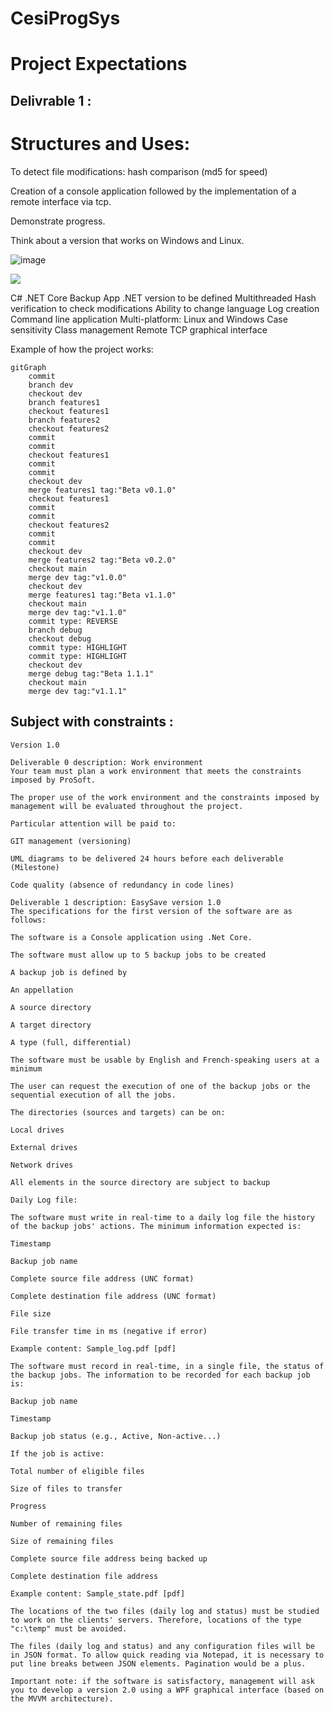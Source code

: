 ﻿# CesiProgSys


# Project Expectations 

## Delivrable 1 : 

# Structures and Uses:

To detect file modifications: hash comparison (md5 for speed)

Creation of a console application followed by the implementation of a remote interface via tcp.

Demonstrate progress.

Think about a version that works on Windows and Linux.

![image](https://user-images.githubusercontent.com/102410364/214019216-da5dd7c5-df74-4353-9773-92c86f4ed934.png)



[![](https://mermaid.ink/img/pako:eNpNUctKxEAQ_JVmvC5-QG6yCyq4IAT0kks700ka5uU8VmXZf_G635Efs-PqJs0cBqqqq2rmqHQwpBrl2BuHsfOdB5m7GKHFeqABkyHY3oAJxVMBHRJdKPO8UMocPJj6jyOY6dyz57SwXLWFy5gIzUo6nRP3rLH8LqAMD5hHiKEmOFwwSuCCuZLyIn4OOfMbWy7TWbSgR_SD0C3K8UNdRdyK7Z8F2DCslkhHy0AetvsdaMt6gfZzYogWC_UhOWjgiX39BCn4Kg8VPvItLOyW_JJm-p5TaMyZVpR7ytee2s7gKsijL5R61ARDwjjye6U5ViIXCkHRURapjXKUHLKRzzrO2k6VkRx1qpGroR4lc6c6fxIq1hLaL69VU1KljarRSJUdoxg41fRoM51-AL1ZqN0?type=png)](https://mermaid.live/edit#pako:eNpNUctKxEAQ_JVmvC5-QG6yCyq4IAT0kks700ka5uU8VmXZf_G635Efs-PqJs0cBqqqq2rmqHQwpBrl2BuHsfOdB5m7GKHFeqABkyHY3oAJxVMBHRJdKPO8UMocPJj6jyOY6dyz57SwXLWFy5gIzUo6nRP3rLH8LqAMD5hHiKEmOFwwSuCCuZLyIn4OOfMbWy7TWbSgR_SD0C3K8UNdRdyK7Z8F2DCslkhHy0AetvsdaMt6gfZzYogWC_UhOWjgiX39BCn4Kg8VPvItLOyW_JJm-p5TaMyZVpR7ytee2s7gKsijL5R61ARDwjjye6U5ViIXCkHRURapjXKUHLKRzzrO2k6VkRx1qpGroR4lc6c6fxIq1hLaL69VU1KljarRSJUdoxg41fRoM51-AL1ZqN0)


C# .NET Core Backup App
.NET version to be defined
Multithreaded
Hash verification to check modifications
Ability to change language
Log creation
Command line application 
Multi-platform: Linux and Windows
Case sensitivity
Class management
Remote TCP graphical interface

Example of how the project works:
```mermaid
gitGraph
    commit
    branch dev
    checkout dev
    branch features1
    checkout features1
    branch features2
    checkout features2
    commit
    commit
    checkout features1
    commit
    commit
    checkout dev
    merge features1 tag:"Beta v0.1.0"
    checkout features1
    commit
    commit
    checkout features2
    commit
    commit
    checkout dev
    merge features2 tag:"Beta v0.2.0"
    checkout main
    merge dev tag:"v1.0.0"
    checkout dev
    merge features1 tag:"Beta v1.1.0"
    checkout main
    merge dev tag:"v1.1.0"
    commit type: REVERSE
    branch debug
    checkout debug
    commit type: HIGHLIGHT
    commit type: HIGHLIGHT
    checkout dev
    merge debug tag:"Beta 1.1.1"
    checkout main
    merge dev tag:"v1.1.1"
```

## Subject with constraints :

```
Version 1.0

Deliverable 0 description: Work environment
Your team must plan a work environment that meets the constraints imposed by ProSoft.

The proper use of the work environment and the constraints imposed by management will be evaluated throughout the project.

Particular attention will be paid to:

GIT management (versioning)

UML diagrams to be delivered 24 hours before each deliverable (Milestone)

Code quality (absence of redundancy in code lines)

Deliverable 1 description: EasySave version 1.0
The specifications for the first version of the software are as follows:

The software is a Console application using .Net Core.

The software must allow up to 5 backup jobs to be created

A backup job is defined by

An appellation

A source directory

A target directory

A type (full, differential)

The software must be usable by English and French-speaking users at a minimum

The user can request the execution of one of the backup jobs or the sequential execution of all the jobs.

The directories (sources and targets) can be on:

Local drives

External drives

Network drives

All elements in the source directory are subject to backup

Daily Log file:

The software must write in real-time to a daily log file the history of the backup jobs' actions. The minimum information expected is:

Timestamp

Backup job name

Complete source file address (UNC format)

Complete destination file address (UNC format)

File size

File transfer time in ms (negative if error)

Example content: Sample_log.pdf [pdf]

The software must record in real-time, in a single file, the status of the backup jobs. The information to be recorded for each backup job is:

Backup job name

Timestamp

Backup job status (e.g., Active, Non-active...)

If the job is active:

Total number of eligible files

Size of files to transfer

Progress

Number of remaining files

Size of remaining files

Complete source file address being backed up

Complete destination file address

Example content: Sample_state.pdf [pdf]

The locations of the two files (daily log and status) must be studied to work on the clients' servers. Therefore, locations of the type "c:\temp" must be avoided.

The files (daily log and status) and any configuration files will be in JSON format. To allow quick reading via Notepad, it is necessary to put line breaks between JSON elements. Pagination would be a plus.

Important note: if the software is satisfactory, management will ask you to develop a version 2.0 using a WPF graphical interface (based on the MVVM architecture).
 ```

